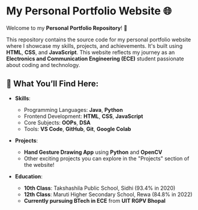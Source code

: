 # My Personal Portfolio Website 🌐

Welcome to my **Personal Portfolio Repository**! 🎉

This repository contains the source code for my personal portfolio website where I showcase my skills, projects, and achievements. It's built using **HTML**, **CSS**, and **JavaScript**. This website reflects my journey as an **Electronics and Communication Engineering (ECE)** student passionate about coding and technology.

## 🚀 What You’ll Find Here:

- **Skills**:
  - Programming Languages: **Java**, **Python**
  - Frontend Development: **HTML**, **CSS**, **JavaScript**
  - Core Subjects: **OOPs**, **DSA**
  - Tools: **VS Code**, **GitHub**, **Git**, **Google Colab**

- **Projects**:
  - **Hand Gesture Drawing App** using **Python** and **OpenCV**
  - Other exciting projects you can explore in the "Projects" section of the website!

- **Education**:
  - **10th Class**: Takshashila Public School, Sidhi (93.4% in 2020)
  - **12th Class**: Maruti Higher Secondary School, Rewa (84.8% in 2022)
  - **Currently pursuing BTech in ECE** from **UIT RGPV Bhopal**
